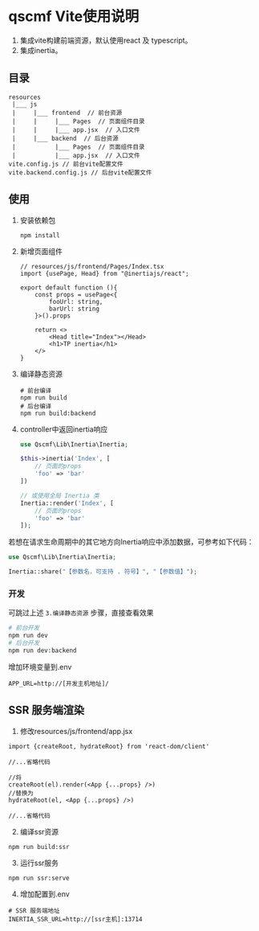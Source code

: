 # qscmf Vite使用说明

1. 集成vite构建前端资源，默认使用react 及 typescript。
2. 集成inertia。

## 目录

```text
resources
 |___ js
 |     |___ frontend  // 前台资源
 |     |     |___ Pages  // 页面组件目录
 |     |     |___ app.jsx  // 入口文件
 |     |___ backend  // 后台资源
 |           |___ Pages  // 页面组件目录
 |           |___ app.jsx  // 入口文件
vite.config.js // 前台vite配置文件
vite.backend.config.js // 后台vite配置文件
```

## 使用

1. 安装依赖包

    ```shell
    npm install
    ```

2. 新增页面组件

    ```tsx
    // resources/js/frontend/Pages/Index.tsx
    import {usePage, Head} from "@inertiajs/react";
    
    export default function (){
        const props = usePage<{
            fooUrl: string,
            barUrl: string
        }>().props
    
        return <>
            <Head title="Index"></Head>
            <h1>TP inertia</h1>
        </>
    }
    ```

3. 编译静态资源

    ```shell
    # 前台编译
    npm run build
    # 后台编译
    npm run build:backend
    ```

4. controller中返回inertia响应

    ```php
    use Qscmf\Lib\Inertia\Inertia;
    
    $this->inertia('Index', [
        // 页面的props
        'foo' => 'bar'
    ])
    
    // 或使用全局 Inertia 类
    Inertia::render('Index', [
        // 页面的props
        'foo' => 'bar'
    ]);
    ```

若想在请求生命周期中的其它地方向Inertia响应中添加数据，可参考如下代码：

```php
use Qscmf\Lib\Inertia\Inertia;

Inertia::share("【参数名，可支持 . 符号】", "【参数值】");

```

### 开发

可跳过上述 ```3.编译静态资源``` 步骤，直接查看效果

```php
# 前台开发
npm run dev
# 后台开发
npm run dev:backend
```

增加环境变量到.env

```dotenv
APP_URL=http://[开发主机地址]/
```

## SSR 服务端渲染

1. 修改resources/js/frontend/app.jsx

```tsx 
import {createRoot, hydrateRoot} from 'react-dom/client'

//...省略代码

//将
createRoot(el).render(<App {...props} />)
//替换为
hydrateRoot(el, <App {...props} />)

//...省略代码
```

2. 编译ssr资源

```shell
npm run build:ssr
```

3. 运行ssr服务

```shell
npm run ssr:serve
```

4. 增加配置到.env

```dotenv
# SSR 服务端地址
INERTIA_SSR_URL=http://[ssr主机]:13714
```